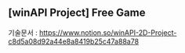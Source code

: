 [winAPI Project] Free Game
---
기술문서 : https://www.notion.so/winAPI-2D-Project-c8d5a08d92a44e8a8419b25c47a88a78
